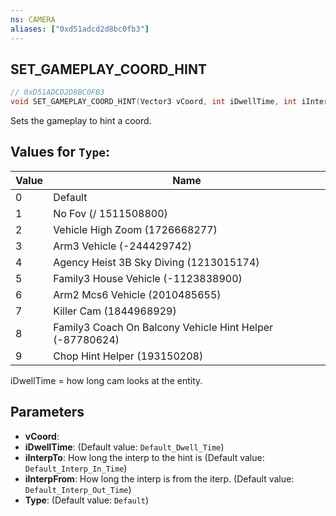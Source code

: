 ```yaml
---
ns: CAMERA
aliases: ["0xd51adcd2d8bc0fb3"]
---
```

## SET_GAMEPLAY_COORD_HINT

```c
// 0xD51ADCD2D8BC0FB3
void SET_GAMEPLAY_COORD_HINT(Vector3 vCoord, int iDwellTime, int iInterpTo, int iInterpFrom, int Type);
```

Sets the gameplay to hint a coord.

## Values for `Type`:
| Value | Name |
| --- | --- |
| 0 | Default |
| 1 | No Fov (/ 1511508800) |
| 2 | Vehicle High Zoom (1726668277) |
| 3 | Arm3 Vehicle (-244429742) |
| 4 | Agency Heist 3B Sky Diving (1213015174) |
| 5 | Family3 House Vehicle (-1123838900) |
| 6 | Arm2 Mcs6 Vehicle (2010485655) |
| 7 | Killer Cam (1844968929) |
| 8 | Family3 Coach On Balcony Vehicle Hint Helper (-87780624) |
| 9 | Chop Hint Helper (193150208) |


iDwellTime = how long cam looks at the entity.


## Parameters
* **vCoord**: 
* **iDwellTime**: (Default value: `Default_Dwell_Time`)
* **iInterpTo**: How long the interp to the hint is (Default value: `Default_Interp_In_Time`)
* **iInterpFrom**: How long the interp is from the iterp. (Default value: `Default_Interp_Out_Time`)
* **Type**: (Default value: `Default`)
